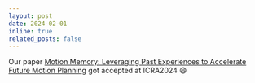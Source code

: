 ```yaml
---
layout: post
date: 2024-02-01 
inline: true
related_posts: false
---
```


Our paper <a href='https://arxiv.org/pdf/2310.06198.pdf'>Motion Memory: Leveraging Past Experiences to Accelerate Future Motion Planning</a> got accepted at ICRA2024 :smile:
